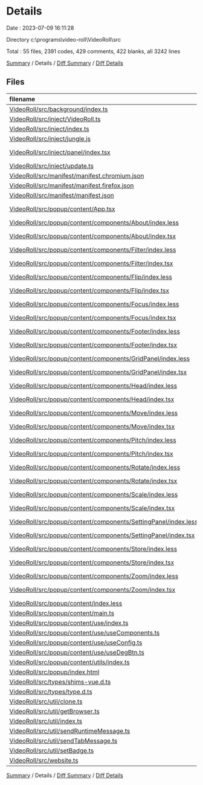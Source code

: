 # Details

Date : 2023-07-09 16:11:28

Directory c:\\programs\\video-roll\\VideoRoll\\src

Total : 55 files,  2391 codes, 429 comments, 422 blanks, all 3242 lines

[Summary](results.md) / Details / [Diff Summary](diff.md) / [Diff Details](diff-details.md)

## Files
| filename | language | code | comment | blank | total |
| :--- | :--- | ---: | ---: | ---: | ---: |
| [VideoRoll/src/background/index.ts](/VideoRoll/src/background/index.ts) | TypeScript | 30 | 13 | 12 | 55 |
| [VideoRoll/src/inject/VideoRoll.ts](/VideoRoll/src/inject/VideoRoll.ts) | TypeScript | 334 | 91 | 100 | 525 |
| [VideoRoll/src/inject/index.ts](/VideoRoll/src/inject/index.ts) | TypeScript | 41 | 10 | 4 | 55 |
| [VideoRoll/src/inject/jungle.js](/VideoRoll/src/inject/jungle.js) | JavaScript | 167 | 44 | 37 | 248 |
| [VideoRoll/src/inject/panel/index.tsx](/VideoRoll/src/inject/panel/index.tsx) | TypeScript JSX | 0 | 0 | 1 | 1 |
| [VideoRoll/src/inject/update.ts](/VideoRoll/src/inject/update.ts) | TypeScript | 151 | 23 | 37 | 211 |
| [VideoRoll/src/manifest/manifest.chromium.json](/VideoRoll/src/manifest/manifest.chromium.json) | JSON | 18 | 0 | 1 | 19 |
| [VideoRoll/src/manifest/manifest.firefox.json](/VideoRoll/src/manifest/manifest.firefox.json) | JSON | 21 | 0 | 1 | 22 |
| [VideoRoll/src/manifest/manifest.json](/VideoRoll/src/manifest/manifest.json) | JSON | 28 | 6 | 0 | 34 |
| [VideoRoll/src/popup/content/App.tsx](/VideoRoll/src/popup/content/App.tsx) | TypeScript JSX | 62 | 33 | 11 | 106 |
| [VideoRoll/src/popup/content/components/About/index.less](/VideoRoll/src/popup/content/components/About/index.less) | Less | 6 | 0 | 0 | 6 |
| [VideoRoll/src/popup/content/components/About/index.tsx](/VideoRoll/src/popup/content/components/About/index.tsx) | TypeScript JSX | 56 | 5 | 3 | 64 |
| [VideoRoll/src/popup/content/components/Filter/index.less](/VideoRoll/src/popup/content/components/Filter/index.less) | Less | 20 | 0 | 4 | 24 |
| [VideoRoll/src/popup/content/components/Filter/index.tsx](/VideoRoll/src/popup/content/components/Filter/index.tsx) | TypeScript JSX | 98 | 5 | 8 | 111 |
| [VideoRoll/src/popup/content/components/Flip/index.less](/VideoRoll/src/popup/content/components/Flip/index.less) | Less | 3 | 0 | 0 | 3 |
| [VideoRoll/src/popup/content/components/Flip/index.tsx](/VideoRoll/src/popup/content/components/Flip/index.tsx) | TypeScript JSX | 22 | 5 | 4 | 31 |
| [VideoRoll/src/popup/content/components/Focus/index.less](/VideoRoll/src/popup/content/components/Focus/index.less) | Less | 16 | 0 | 4 | 20 |
| [VideoRoll/src/popup/content/components/Focus/index.tsx](/VideoRoll/src/popup/content/components/Focus/index.tsx) | TypeScript JSX | 32 | 5 | 4 | 41 |
| [VideoRoll/src/popup/content/components/Footer/index.less](/VideoRoll/src/popup/content/components/Footer/index.less) | Less | 22 | 0 | 2 | 24 |
| [VideoRoll/src/popup/content/components/Footer/index.tsx](/VideoRoll/src/popup/content/components/Footer/index.tsx) | TypeScript JSX | 43 | 5 | 8 | 56 |
| [VideoRoll/src/popup/content/components/GridPanel/index.less](/VideoRoll/src/popup/content/components/GridPanel/index.less) | Less | 4 | 0 | 0 | 4 |
| [VideoRoll/src/popup/content/components/GridPanel/index.tsx](/VideoRoll/src/popup/content/components/GridPanel/index.tsx) | TypeScript JSX | 43 | 33 | 6 | 82 |
| [VideoRoll/src/popup/content/components/Head/index.less](/VideoRoll/src/popup/content/components/Head/index.less) | Less | 32 | 1 | 6 | 39 |
| [VideoRoll/src/popup/content/components/Head/index.tsx](/VideoRoll/src/popup/content/components/Head/index.tsx) | TypeScript JSX | 42 | 5 | 3 | 50 |
| [VideoRoll/src/popup/content/components/Move/index.less](/VideoRoll/src/popup/content/components/Move/index.less) | Less | 23 | 0 | 4 | 27 |
| [VideoRoll/src/popup/content/components/Move/index.tsx](/VideoRoll/src/popup/content/components/Move/index.tsx) | TypeScript JSX | 70 | 5 | 8 | 83 |
| [VideoRoll/src/popup/content/components/Pitch/index.less](/VideoRoll/src/popup/content/components/Pitch/index.less) | Less | 42 | 0 | 7 | 49 |
| [VideoRoll/src/popup/content/components/Pitch/index.tsx](/VideoRoll/src/popup/content/components/Pitch/index.tsx) | TypeScript JSX | 64 | 5 | 10 | 79 |
| [VideoRoll/src/popup/content/components/Rotate/index.less](/VideoRoll/src/popup/content/components/Rotate/index.less) | Less | 52 | 17 | 9 | 78 |
| [VideoRoll/src/popup/content/components/Rotate/index.tsx](/VideoRoll/src/popup/content/components/Rotate/index.tsx) | TypeScript JSX | 31 | 5 | 5 | 41 |
| [VideoRoll/src/popup/content/components/Scale/index.less](/VideoRoll/src/popup/content/components/Scale/index.less) | Less | 28 | 0 | 6 | 34 |
| [VideoRoll/src/popup/content/components/Scale/index.tsx](/VideoRoll/src/popup/content/components/Scale/index.tsx) | TypeScript JSX | 91 | 5 | 9 | 105 |
| [VideoRoll/src/popup/content/components/SettingPanel/index.less](/VideoRoll/src/popup/content/components/SettingPanel/index.less) | Less | 25 | 1 | 5 | 31 |
| [VideoRoll/src/popup/content/components/SettingPanel/index.tsx](/VideoRoll/src/popup/content/components/SettingPanel/index.tsx) | TypeScript JSX | 52 | 5 | 6 | 63 |
| [VideoRoll/src/popup/content/components/Store/index.less](/VideoRoll/src/popup/content/components/Store/index.less) | Less | 20 | 0 | 3 | 23 |
| [VideoRoll/src/popup/content/components/Store/index.tsx](/VideoRoll/src/popup/content/components/Store/index.tsx) | TypeScript JSX | 49 | 5 | 5 | 59 |
| [VideoRoll/src/popup/content/components/Zoom/index.less](/VideoRoll/src/popup/content/components/Zoom/index.less) | Less | 26 | 0 | 3 | 29 |
| [VideoRoll/src/popup/content/components/Zoom/index.tsx](/VideoRoll/src/popup/content/components/Zoom/index.tsx) | TypeScript JSX | 40 | 5 | 6 | 51 |
| [VideoRoll/src/popup/content/index.less](/VideoRoll/src/popup/content/index.less) | Less | 55 | 0 | 9 | 64 |
| [VideoRoll/src/popup/content/main.ts](/VideoRoll/src/popup/content/main.ts) | TypeScript | 47 | 6 | 6 | 59 |
| [VideoRoll/src/popup/content/use/index.ts](/VideoRoll/src/popup/content/use/index.ts) | TypeScript | 3 | 5 | 0 | 8 |
| [VideoRoll/src/popup/content/use/useComponents.ts](/VideoRoll/src/popup/content/use/useComponents.ts) | TypeScript | 54 | 5 | 3 | 62 |
| [VideoRoll/src/popup/content/use/useConfig.ts](/VideoRoll/src/popup/content/use/useConfig.ts) | TypeScript | 46 | 5 | 5 | 56 |
| [VideoRoll/src/popup/content/use/useDegBtn.ts](/VideoRoll/src/popup/content/use/useDegBtn.ts) | TypeScript | 27 | 5 | 3 | 35 |
| [VideoRoll/src/popup/content/utils/index.ts](/VideoRoll/src/popup/content/utils/index.ts) | TypeScript | 53 | 24 | 10 | 87 |
| [VideoRoll/src/popup/index.html](/VideoRoll/src/popup/index.html) | HTML | 13 | 5 | 2 | 20 |
| [VideoRoll/src/types/shims-vue.d.ts](/VideoRoll/src/types/shims-vue.d.ts) | TypeScript | 5 | 5 | 1 | 11 |
| [VideoRoll/src/types/type.d.ts](/VideoRoll/src/types/type.d.ts) | TypeScript | 93 | 5 | 20 | 118 |
| [VideoRoll/src/util/clone.ts](/VideoRoll/src/util/clone.ts) | TypeScript | 7 | 0 | 0 | 7 |
| [VideoRoll/src/util/getBrowser.ts](/VideoRoll/src/util/getBrowser.ts) | TypeScript | 32 | 6 | 11 | 49 |
| [VideoRoll/src/util/index.ts](/VideoRoll/src/util/index.ts) | TypeScript | 5 | 0 | 2 | 7 |
| [VideoRoll/src/util/sendRuntimeMessage.ts](/VideoRoll/src/util/sendRuntimeMessage.ts) | TypeScript | 11 | 6 | 2 | 19 |
| [VideoRoll/src/util/sendTabMessage.ts](/VideoRoll/src/util/sendTabMessage.ts) | TypeScript | 11 | 6 | 2 | 19 |
| [VideoRoll/src/util/setBadge.ts](/VideoRoll/src/util/setBadge.ts) | TypeScript | 13 | 1 | 2 | 16 |
| [VideoRoll/src/website.ts](/VideoRoll/src/website.ts) | TypeScript | 12 | 8 | 2 | 22 |

[Summary](results.md) / Details / [Diff Summary](diff.md) / [Diff Details](diff-details.md)